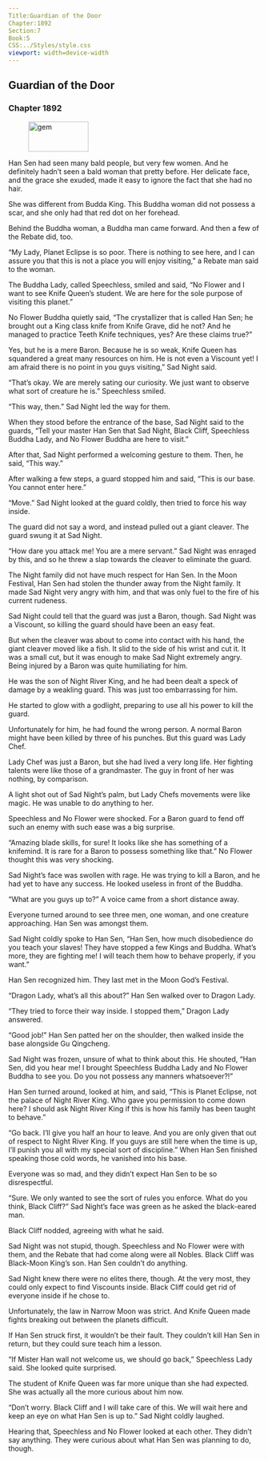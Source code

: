 ```yaml
---
Title:Guardian of the Door 
Chapter:1892 
Section:7 
Book:5 
CSS:../Styles/style.css 
viewport: width=device-width
---
```

  
## Guardian of the Door
### Chapter 1892
  
<figure>
	<img src="../Images/gem.gif" alt="gem" id="gem" width="120" height="60" />
</figure>
  

  
Han Sen had seen many bald people, but very few women. And he definitely hadn’t seen a bald woman that pretty before. Her delicate face, and the grace she exuded, made it easy to ignore the fact that she had no hair.

She was different from Budda King. This Buddha woman did not possess a scar, and she only had that red dot on her forehead.

Behind the Buddha woman, a Buddha man came forward. And then a few of the Rebate did, too.

“My Lady, Planet Eclipse is so poor. There is nothing to see here, and I can assure you that this is not a place you will enjoy visiting,” a Rebate man said to the woman.

The Buddha Lady, called Speechless, smiled and said, “No Flower and I want to see Knife Queen’s student. We are here for the sole purpose of visiting this planet.”

No Flower Buddha quietly said, “The crystallizer that is called Han Sen; he brought out a King class knife from Knife Grave, did he not? And he managed to practice Teeth Knife techniques, yes? Are these claims true?”

Yes, but he is a mere Baron. Because he is so weak, Knife Queen has squandered a great many resources on him. He is not even a Viscount yet! I am afraid there is no point in you guys visiting,” Sad Night said.

“That’s okay. We are merely sating our curiosity. We just want to observe what sort of creature he is.” Speechless smiled.

“This way, then.” Sad Night led the way for them.

When they stood before the entrance of the base, Sad Night said to the guards, “Tell your master Han Sen that Sad Night, Black Cliff, Speechless Buddha Lady, and No Flower Buddha are here to visit.”

After that, Sad Night performed a welcoming gesture to them. Then, he said, “This way.”

After walking a few steps, a guard stopped him and said, “This is our base. You cannot enter here.”

“Move.” Sad Night looked at the guard coldly, then tried to force his way inside.

The guard did not say a word, and instead pulled out a giant cleaver. The guard swung it at Sad Night.

“How dare you attack me! You are a mere servant.” Sad Night was enraged by this, and so he threw a slap towards the cleaver to eliminate the guard.

The Night family did not have much respect for Han Sen. In the Moon Festival, Han Sen had stolen the thunder away from the Night family. It made Sad Night very angry with him, and that was only fuel to the fire of his current rudeness.

Sad Night could tell that the guard was just a Baron, though. Sad Night was a Viscount, so killing the guard should have been an easy feat.

But when the cleaver was about to come into contact with his hand, the giant cleaver moved like a fish. It slid to the side of his wrist and cut it. It was a small cut, but it was enough to make Sad Night extremely angry. Being injured by a Baron was quite humiliating for him.

He was the son of Night River King, and he had been dealt a speck of damage by a weakling guard. This was just too embarrassing for him.

He started to glow with a godlight, preparing to use all his power to kill the guard.

Unfortunately for him, he had found the wrong person. A normal Baron might have been killed by three of his punches. But this guard was Lady Chef.

Lady Chef was just a Baron, but she had lived a very long life. Her fighting talents were like those of a grandmaster. The guy in front of her was nothing, by comparison.

A light shot out of Sad Night’s palm, but Lady Chefs movements were like magic. He was unable to do anything to her.

Speechless and No Flower were shocked. For a Baron guard to fend off such an enemy with such ease was a big surprise.

“Amazing blade skills, for sure! It looks like she has something of a knifemind. It is rare for a Baron to possess something like that.” No Flower thought this was very shocking.

Sad Night’s face was swollen with rage. He was trying to kill a Baron, and he had yet to have any success. He looked useless in front of the Buddha.

“What are you guys up to?” A voice came from a short distance away.

Everyone turned around to see three men, one woman, and one creature approaching. Han Sen was amongst them.

Sad Night coldly spoke to Han Sen, “Han Sen, how much disobedience do you teach your slaves! They have stopped a few Kings and Buddha. What’s more, they are fighting me! I will teach them how to behave properly, if you want.”

Han Sen recognized him. They last met in the Moon God’s Festival.

“Dragon Lady, what’s all this about?” Han Sen walked over to Dragon Lady.

“They tried to force their way inside. I stopped them,” Dragon Lady answered.

“Good job!” Han Sen patted her on the shoulder, then walked inside the base alongside Gu Qingcheng.

Sad Night was frozen, unsure of what to think about this. He shouted, “Han Sen, did you hear me! I brought Speechless Buddha Lady and No Flower Buddha to see you. Do you not possess any manners whatsoever?!”

Han Sen turned around, looked at him, and said, “This is Planet Eclipse, not the palace of Night River King. Who gave you permission to come down here? I should ask Night River King if this is how his family has been taught to behave.”

“Go back. I’ll give you half an hour to leave. And you are only given that out of respect to Night River King. If you guys are still here when the time is up, I’ll punish you all with my special sort of discipline.” When Han Sen finished speaking those cold words, he vanished into his base.

Everyone was so mad, and they didn’t expect Han Sen to be so disrespectful.

“Sure. We only wanted to see the sort of rules you enforce. What do you think, Black Cliff?” Sad Night’s face was green as he asked the black-eared man.

Black Cliff nodded, agreeing with what he said.

Sad Night was not stupid, though. Speechless and No Flower were with them, and the Rebate that had come along were all Nobles. Black Cliff was Black-Moon King’s son. Han Sen couldn’t do anything.

Sad Night knew there were no elites there, though. At the very most, they could only expect to find Viscounts inside. Black Cliff could get rid of everyone inside if he chose to.

Unfortunately, the law in Narrow Moon was strict. And Knife Queen made fights breaking out between the planets difficult.

If Han Sen struck first, it wouldn’t be their fault. They couldn’t kill Han Sen in return, but they could sure teach him a lesson.

“If Mister Han wall not welcome us, we should go back,” Speechless Lady said. She looked quite surprised.

The student of Knife Queen was far more unique than she had expected. She was actually all the more curious about him now.

“Don’t worry. Black Cliff and I will take care of this. We will wait here and keep an eye on what Han Sen is up to.” Sad Night coldly laughed.

Hearing that, Speechless and No Flower looked at each other. They didn’t say anything. They were curious about what Han Sen was planning to do, though.